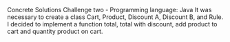 Concrete Solutions 
Challenge two - 
Programming language: Java
It was necessary to create a class Cart, Product,  Discount A, Discount B, and Rule.
I decided to implement a function total, total with discount, add product to cart and quantity product on cart.
